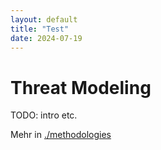 ```yaml
---
layout: default
title: "Test"
date: 2024-07-19
---
```


# Threat Modeling

TODO: intro etc.

Mehr in [./methodologies](/pages/design/threat_modeling/methodologies)